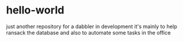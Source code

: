 # hello-world
just another repository
for a dabbler in development
it's mainly to help ransack the database
and also to automate some tasks in the office

